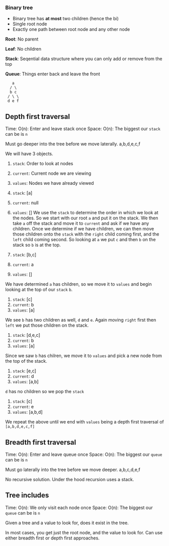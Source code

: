 ### Binary tree

- Binary tree has **at most** two children (hence the bi)
- Single root node
- Exactly one path between root node and any other node

**Root**: No parent

**Leaf**: No children

**Stack**: Seqential data structure where you can only add or remove from the top

**Queue**: Things enter back and leave the front

```
   a
  / \
  b c
 / \ \
 d e f
```

## Depth first traversal

Time: O(n): Enter and leave stack once
Space: O(n): The biggest our `stack` can be is `n`

Must go deeper into the tree before we move laterally.
a,b,d,e,c,f

We will have 3 objects.

1. `stack`: Order to look at nodes
2. `current`: Current node we are viewing
3. `values`: Nodes we have already viewed

4. `stack`: [a]
5. `current`: null
6. `values`: []
   We use the `stack` to determine the order in which we look at the nodes. So we start with our root `a` and put it on the stack. We then take `a` off the stack and move it to `current` and ask if we have any children. Once we determine if we have children, we can then move those children onto the `stack` with the `right` child coming first, and the `left` child coming second. So looking at `a` we put `c` and then `b` on the stack so `b` is at the top.

7. `stack`: [b,c]
8. `current`: a
9. `values`: []

We have determined `a` has children, so we move it to `values` and begin looking at the top of our `stack` `b`.

1. `stack`: [c]
2. `current`: b
3. `values`: [a]

We see `b` has two children as well, `d` and `e`. Again moving `right` first then `left` we put those children on the stack.

1. `stack`: [d,e,c]
2. `current`: b
3. `values`: [a]

Since we saw `b` has chilren, we move it to `values` and pick a new node from the top of the stack.

1. `stack`: [e,c]
2. `current`: d
3. `values`: [a,b]

`d` has no children so we pop the `stack`

1. `stack`: [c]
2. `current`: e
3. `values`: [a,b,d]

We repeat the above until we end with `values` being a depth first traversal of `[a,b,d,e,c,f]`

## Breadth first traversal

Time: O(n): Enter and leave queue once
Space: O(n): The biggest our `queue` can be is `n`

Must go laterally into the tree before we move deeper.
a,b,c,d,e,f

No recursive solution. Under the hood recursion uses a stack.

## Tree includes

Time: O(n): We only visit each node once
Space: O(n): The biggest our `queue` can be is `n`

Given a tree and a value to look for, does it exist in the tree.

In most cases, you get just the root node, and the value to look for. Can use either breadth first or depth first approaches.
